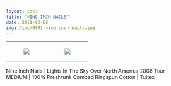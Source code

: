```yaml
---
layout: post
title: "NINE INCH NAILS"
date: 2021-03-08
img: /img/0091-nine-inch-nails.jpg
---
```




<table style="width:100%;"><tr><td style="vertical-align:top;">
      <figure class="tmblr-full" data-orig-height="2048" data-orig-width="1365" data-orig-src="https://concertshirts.netlify.app/shirts/0091/0091-01.jpg"><img src="https://64.media.tumblr.com/8e0a2f4c25ac990c8c870e5a574612e4/11a73e218d8c65f1-10/s540x810/d2e8158c0d2371bf299b1ece5c17840e4dace1d8.jpg" data-orig-height="2048" data-orig-width="1365" data-orig-src="https://concertshirts.netlify.app/shirts/0091/0091-01.jpg"/></figure></td>
    <td style="vertical-align:top;">
      <figure class="tmblr-full" data-orig-height="2048" data-orig-width="1365" data-orig-src="https://concertshirts.netlify.app/shirts/0091/0091-02.jpg"><img src="https://64.media.tumblr.com/fef8355fad6750d9182dd60727287f6b/11a73e218d8c65f1-eb/s540x810/abe14acfb36107605727ded9afe9653450b6d9f4.jpg" data-orig-height="2048" data-orig-width="1365" data-orig-src="https://concertshirts.netlify.app/shirts/0091/0091-02.jpg"/></figure></td>
  </tr></table><p>
  Nine Inch Nails | Lights In The Sky Over North America 2008 Tour<br/>MEDIUM | 100% Preshrunk Combed Ringspun Cotton | Tultex
</p>

